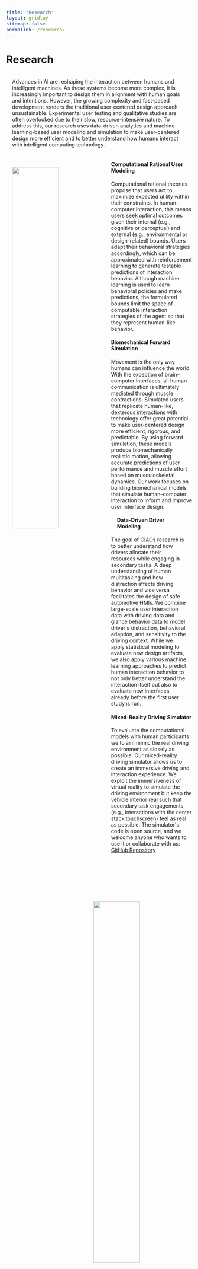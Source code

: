 ```yaml
---
title: "Research"
layout: gridlay
sitemap: false
permalink: /research/
---
```

<style>
code {padding: 6px 8px; font-size: 90%;}
.row h2 {padding: 16px 16px}
.row p {padding: 16px 16px}
.rowl1 p {padding: 0px 0px}
.rowl1 img {padding: 16px 16px}
.rowl2 p {padding: 16px 16px}
.rowl2 h4 {padding: 16px 16px}
.rowl2 img {padding: 16px 16px}

</style>

# Research

<div class="row">
  
  <p> Advances in AI are reshaping the interaction between humans and intelligent machines.
As these systems become more complex, it is increasingly important to design them in alignment with human goals and intentions. However, the growing complexity and fast-paced development renders the traditional user-centered design approach unsustainable. Experimental user testing and qualitative studies are often overlooked due to their slow, resource-intensive nature. To address this, our research uses data-driven analytics and machine learning-based user modeling and simulation to make user-centered design more efficient and to better understand how humans interact with intelligent computing technology. </p>


<div class="rowl1">
  <img src="{{ site.url }}{{ site.baseurl }}/images/respic/CompRationalCar.png" class="img-responsive" width="50%" style=" float: left; border-radius:7px" />
  <h4 style="overflow: hidden"> Computational Rational User Modeling </h4>
  <p style="overflow: hidden"> Computational rational theories propose that users act to maximize expected utility within their constraints. In human–computer interaction, this means users seek optimal outcomes given their internal (e.g., cognitive or perceptual) and external (e.g., environmental or design-related) bounds. Users adapt their behavioral strategies accordingly, which can be approximated with reinforcement learning to generate testable predictions of interaction behavior. Although machine learning is used to learn behavioral policies and make predictions, the formulated bounds limit the space of computable interaction strategies of the agent so that they represent human-like behavior. </p>
</div>


<div class="rowl1">
  <img src="{{ site.url }}{{ site.baseurl }}/images/respic/biomech.png" class="img-responsive" width="50%" style=" float: right; border-radius:7px" />
  <h4 style="overflow: hidden"> Biomechanical Forward Simulation </h4>
  <p style="overflow: hidden"> Movement is the only way humans can influence the world. With the exception of brain–computer interfaces, all human communication is ultimately mediated through muscle contractions. Simulated users that replicate human-like, dexterous interactions with technology offer great potential to make user-centered design more efficient, rigorous, and predictable. By using forward simulation, these models produce biomechanically realistic motion, allowing accurate predictions of user performance and muscle effort based on musculoskeletal dynamics. Our work focuses on building biomechanical models that simulate human–computer interaction to inform and improve user interface design.
  </p>
</div>



<div class="rowl1">
  <img src="{{ site.url }}{{ site.baseurl }}/images/respic/DataDriven.png" class="img-responsive" width="50%" style=" float: left; border-radius:7px" />
  <h4 style="overflow: hidden; padding: 0px 16px"> Data-Driven Driver Modeling </h4>
  <p style="padding: 0px 16px"> The goal of CIAOs research is to better understand how drivers allocate their resources while engaging in secondary tasks. A deep understanding of human multitasking and how distraction affects driving behavior and vice versa facilitates the design of safe automotive HMIs. We combine large-scale user interaction data with driving data and glance behavior data to model driver's distraction, behavioral adaption, and sensitivity to the driving context. While we apply statistical modeling to evaluate new design artifacts, we also apply various machine learning approaches to predict human interaction behavior to not only better understand the interaction itself but also to evaluate new interfaces already before the first user study is run. </p>
</div>



<div class="rowl1">
  <img src="{{ site.url }}{{ site.baseurl }}/images/respic/simulator.JPG" class="img-responsive" width="50%" style=" float: right; border-radius:7px" />
  <h4 style="overflow: hidden"> Mixed-Reality Driving Simulator </h4>
  <p style="overflow: hidden"> To evaluate the computational models with human participants we to aim mimic the real driving environment as closely as possible. Our mixed-reality driving simulator allows us to create an immersive driving and interaction experience. We exploit the immersiveness of virtual reality to simulate the driving environment but keep the vehicle interior real such that secondary task engagements (e.g., interactions with the center stack touchscreen) feel as real as possible. The simulator's code is open source, and we welcome anyone who wants to use it or collaborate with us: <a href="https://github.com/ciao-group/coupled-sim-ciao"> GitHub Repository</a> </p>
</div>

